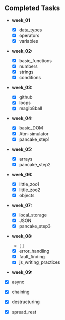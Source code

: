 ## Completed Tasks

- **week_01**
  - [x] data_types
  - [x] operators
  - [x] variables
- **week_02:**
  - [x] basic_functions
  - [x] numbers
  - [x] strings
  - [x] conditions
- **week_03:**
  - [x] github
  - [x] loops
  - [x] magib8ball
- **week_04:**
  - [x] basic_DOM
  - [x] Atm-simulator
  - [x] pancake_step1
- **week_05:**
  - [x] arrays
  - [x] pancake_step2
- **week_06:**
  - [x] little_zoo1
  - [x] little_zoo2
  - [x] objects
- **week_07:**
  - [x] local_storage
  - [x] JSON
  - [x] pancake_step3
- **week_08:**
  - [ ] 

  - [x] error_handling
  - [x] fault_finding
  - [x] js_writing_practices
 - **week_09:**
  - [x] async
  - [x] chaining
  - [x] destructuring
  - [x] spread_rest

